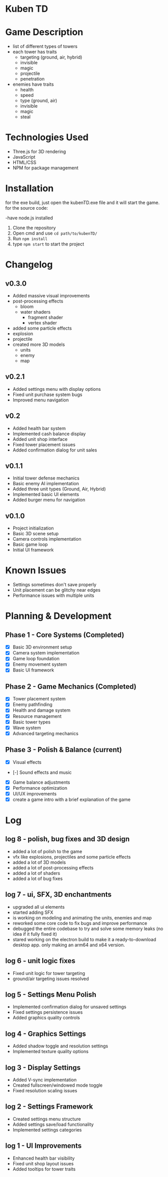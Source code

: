 # Kuben TD

# Game Description
* list of different types of towers
* each tower has traits
  * targeting (ground, air, hybrid)
  * invisible
  * magic
  * projectile
  * penetration
* enemies have traits
  * health
  * speed
  * type (ground, air)
  * invisible
  * magic
  * steal

# Technologies Used
- Three.js for 3D rendering
- JavaScript 
- HTML/CSS
- NPM for package management

# Installation

for the exe build, just open the kubenTD.exe file and it will start the game.
for the source code:

-have node.js installed
1. Clone the repository
2. Open cmd and use `cd path/to/kubenTD/`
3. Run `npm install`
4. type `npm start` to start the project


# Changelog

## v0.3.0
- Added massive visual improvements
- post-processing effects
  - bloom 
  - water shaders
    - fragment shader
    - vertex shader
- added some particle effects
 - explosion
 - projectile
- created more 3D models
  - units
  - enemy
  - map

## v0.2.1
- Added settings menu with display options
- Fixed unit purchase system bugs
- Improved menu navigation

## v0.2
- Added health bar system
- Implemented cash balance display
- Added unit shop interface
- Fixed tower placement issues
- Added confirmation dialog for unit sales

## v0.1.1 
- Initial tower defense mechanics
- Basic enemy AI implementation
- Added three unit types (Ground, Air, Hybrid)
- Implemented basic UI elements
- Added burger menu for navigation

## v0.1.0 
- Project initialization
- Basic 3D scene setup
- Camera controls implementation
- Basic game loop
- Initial UI framework

# Known Issues
- Settings sometimes don't save properly
- Unit placement can be glitchy near edges
- Performance issues with multiple units

# Planning & Development

## Phase 1 - Core Systems (Completed)
- [x] Basic 3D environment setup
- [x] Camera system implementation
- [x] Game loop foundation
- [x] Enemy movement system
- [x] Basic UI framework

## Phase 2 - Game Mechanics (Completed)
- [x] Tower placement system
- [x] Enemy pathfinding
- [x] Health and damage system
- [x] Resource management
- [x] Basic tower types
- [x] Wave system
- [x] Advanced targeting mechanics

## Phase 3 - Polish & Balance (current)
- [x] Visual effects
- [-] Sound effects and music
- [x] Game balance adjustments
- [x] Performance optimization
- [x] UI/UX improvements
- [x] create a game intro with a brief explanation of the game

# Log
## log 8 - polish, bug fixes and 3D design
- added a lot of polish to the game
- vfx like explosions, projectiles and some particle effects
- added a lot of 3D models
- added a lot of post-processing effects
- added a lot of shaders
- added a lot of bug fixes

## log 7 - ui, SFX, 3D enchantments
- upgraded all ui elements
- started adding SFX 
- is working on modeling and animating the units, enemies and map
- reworked some core code to fix bugs and improve performance
- debugged the entire codebase to try and solve some memory leaks (no idea if it fully fixed it)
- stared working on the electron build to make it a ready-to-download desktop app. only making an arm64 and x64 version.

## log 6 - unit logic fixes
- Fixed unit logic for tower targeting
- ground/air targeting issues resolved

## log 5 - Settings Menu Polish
- Implemented confirmation dialog for unsaved settings
- Fixed settings persistence issues
- Added graphics quality controls

## log 4 - Graphics Settings
- Added shadow toggle and resolution settings
- Implemented texture quality options

## log 3 - Display Settings
- Added V-sync implementation
- Created fullscreen/windowed mode toggle
- Fixed resolution scaling issues

## log 2 - Settings Framework
- Created settings menu structure
- Added settings save/load functionality
- Implemented settings categories

## log 1 - UI Improvements
- Enhanced health bar visibility
- Fixed unit shop layout issues
- Added tooltips for tower traits